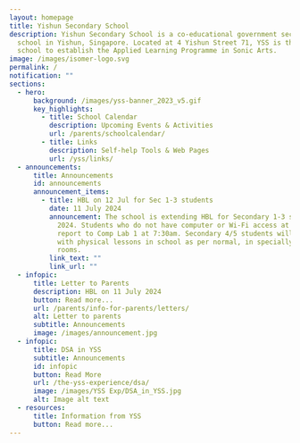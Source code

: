 ```yaml
---
layout: homepage
title: Yishun Secondary School
description: Yishun Secondary School is a co-educational government secondary
  school in Yishun, Singapore. Located at 4 Yishun Street 71, YSS is the first
  school to establish the Applied Learning Programme in Sonic Arts.
image: /images/isomer-logo.svg
permalink: /
notification: ""
sections:
  - hero:
      background: /images/yss-banner_2023_v5.gif
      key_highlights:
        - title: School Calendar
          description: Upcoming Events & Activities
          url: /parents/schoolcalendar/
        - title: Links
          description: Self-help Tools & Web Pages
          url: /yss/links/
  - announcements:
      title: Announcements
      id: announcements
      announcement_items:
        - title: HBL on 12 Jul for Sec 1-3 students
          date: 11 July 2024
          announcement: The school is extending HBL for Secondary 1-3 students on 12 July
            2024. Students who do not have computer or Wi-Fi access at home can
            report to Comp Lab 1 at 7:30am. Secondary 4/5 students will continue
            with physical lessons in school as per normal, in specially assigned
            rooms.
          link_text: ""
          link_url: ""
  - infopic:
      title: Letter to Parents
      description: HBL on 11 July 2024
      button: Read more...
      url: /parents/info-for-parents/letters/
      alt: Letter to parents
      subtitle: Announcements
      image: /images/announcement.jpg
  - infopic:
      title: DSA in YSS
      subtitle: Announcements
      id: infopic
      button: Read More
      url: /the-yss-experience/dsa/
      image: /images/YSS Exp/DSA_in_YSS.jpg
      alt: Image alt text
  - resources:
      title: Information from YSS
      button: Read more...
---
```

